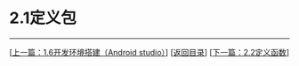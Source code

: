# 2.1定义包


---
[[上一篇：1.6开发环境搭建（Android studio）](https://sogrey.github.io/Kotlin-Notes/notes/1%E6%A6%82%E8%BF%B0/1.6%E5%BC%80%E5%8F%91%E7%8E%AF%E5%A2%83%E6%90%AD%E5%BB%BA%EF%BC%88Android%20studio%EF%BC%89)] [[返回目录](https://sogrey.github.io/Kotlin-Notes/)] [[下一篇：2.2定义函数](https://sogrey.github.io/Kotlin-Notes/notes/2%E5%9F%BA%E6%9C%AC%E8%AF%AD%E6%B3%95/2.2%E5%AE%9A%E4%B9%89%E5%87%BD%E6%95%B0)]